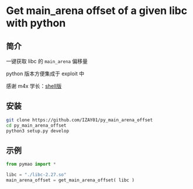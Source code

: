 # Get main_arena offset of a given libc with python 

## 简介

一键获取 libc 的 `main_arena` 偏移量

python 版本方便集成于 exploit 中

感谢 m4x 学长：[shell版](https://github.com/bash-c/main_arena_offset)

##

## 安装

```sh
git clone https://github.com/IZAY01/py_main_arena_offset
cd py_main_arena_offset
python3 setup.py develop
```

## 

## 示例

```python
from pymao import *

libc = "./libc-2.27.so"
main_arena_offset = get_main_arena_offset( libc ) 
```

